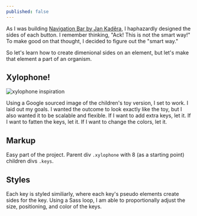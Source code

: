 ```yaml
---
published: false
---
```


As I was building [Navigation Bar by Jan Kaděra](), I haphazardly designed the sides of each button. I remember thinking, "Ack! This is not the smart way!" To make good on that thought, I decided to figure out the "smart way."

So let's learn how to create dimenional sides on an element, but let's make that element a part of an organism.

## Xylophone!

![xylophone inspiration](/http://2.bp.blogspot.com/_KFzj9M-mLDA/TDva0USnUaI/AAAAAAAAALg/qCekvdrOet8/s1600/xylophone.jpg)

Using a Google sourced image of the children's toy version, I set to work. I laid out my goals. I wanted the outcome to look exactly like the toy, but I also wanted it to be scalable and flexible. If I want to add extra keys, let it. If I want to fatten the keys, let it. If I want to change the colors, let it.

## Markup

Easy part of the project. Parent div `.xylophone` with 8 (as a starting point) children divs `.keys`.

## Styles

Each key is styled similiarly, where each key's pseudo elements create sides for the key. Using a Sass loop, I am able to proportionally adjust the size, positioning, and color of the keys.